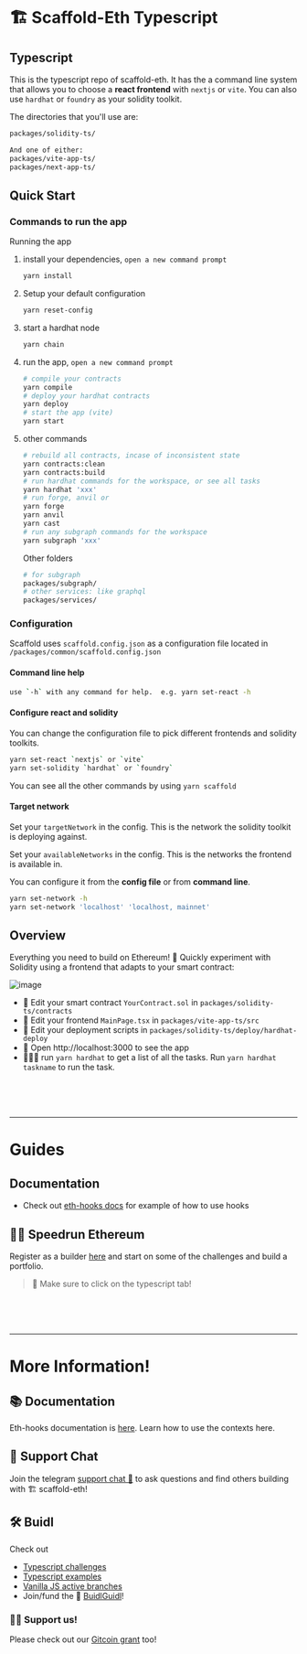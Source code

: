 # 🏗 Scaffold-Eth Typescript

## Typescript

This is the typescript repo of scaffold-eth. It has the a command line system that allows you to choose a **react frontend** with `nextjs` or `vite`. You can also use `hardhat` or `foundry` as your solidity toolkit.

The directories that you'll use are:

```bash
packages/solidity-ts/

And one of either:
packages/vite-app-ts/
packages/next-app-ts/
```

## Quick Start

### Commands to run the app

Running the app

1. install your dependencies, `open a new command prompt`

   ```bash
   yarn install
   ```

2. Setup your default configuration

   ```bash
   yarn reset-config
   ```

3. start a hardhat node

   ```bash
   yarn chain
   ```

4. run the app, `open a new command prompt`

   ```bash
   # compile your contracts
   yarn compile
   # deploy your hardhat contracts
   yarn deploy
   # start the app (vite)
   yarn start
   ```

5. other commands

   ```bash
   # rebuild all contracts, incase of inconsistent state
   yarn contracts:clean
   yarn contracts:build
   # run hardhat commands for the workspace, or see all tasks
   yarn hardhat 'xxx'
   # run forge, anvil or
   yarn forge
   yarn anvil
   yarn cast
   # run any subgraph commands for the workspace
   yarn subgraph 'xxx'
   ```

   Other folders

   ```bash
   # for subgraph
   packages/subgraph/
   # other services: like graphql
   packages/services/
   ```

### Configuration

Scaffold uses `scaffold.config.json` as a configuration file located in `/packages/common/scaffold.config.json`

#### Command line help

```bash
use `-h` with any command for help.  e.g. yarn set-react -h
```

#### Configure react and solidity

You can change the configuration file to pick different frontends and solidity toolkits.

```bash
yarn set-react `nextjs` or `vite`
yarn set-solidity `hardhat` or `foundry`
```

You can see all the other commands by using `yarn scaffold`

#### Target network

Set your `targetNetwork` in the config. This is the network the solidity toolkit is deploying against.

Set your `availableNetworks` in the config. This is the networks the frontend is available in.

You can configure it from the **config file** or from **command line**.

```bash
yarn set-network -h
yarn set-network 'localhost' 'localhost, mainnet'
```

## Overview

Everything you need to build on Ethereum! 🚀 Quickly experiment with Solidity using a frontend that adapts to your smart contract:

![image](https://user-images.githubusercontent.com/2653167/124158108-c14ca380-da56-11eb-967e-69cde37ca8eb.png)

- 🔏 Edit your smart contract `YourContract.sol` in `packages/solidity-ts/contracts`
- 📝 Edit your frontend `MainPage.tsx` in `packages/vite-app-ts/src`
- 💼 Edit your deployment scripts in `packages/solidity-ts/deploy/hardhat-deploy`
- 📱 Open http://localhost:3000 to see the app
- 👷🏽‍♂️ run `yarn hardhat` to get a list of all the tasks. Run `yarn hardhat taskname` to run the task.

<br/><br/><br/>

---

# Guides

## Documentation

- Check out [eth-hooks docs](https://scaffold-eth.github.io/eth-ui) for example of how to use hooks

## 🏃💨 Speedrun Ethereum

Register as a builder [here](https://speedrunethereum.com) and start on some of the challenges and build a portfolio.

> 🏁 Make sure to click on the typescript tab!

<br/><br/><br/>

---

# More Information!

## 📚 Documentation

Eth-hooks documentation is [here](https://scaffold-eth.github.io/eth-hooks/). Learn how to use the contexts here.

## 💬 Support Chat

Join the telegram [support chat 💬](https://t.me/joinchat/KByvmRe5wkR-8F_zz6AjpA) to ask questions and find others building with 🏗 scaffold-eth!

## 🛠 Buidl

Check out

- [Typescript challenges](https://github.com/scaffold-eth/scaffold-eth-typescript-challenges)
- [Typescript examples](https://github.com/scaffold-eth/scaffold-eth-typescript-examples)
- [Vanilla JS active branches](https://github.com/scaffold-eth/scaffold-eth/branches/active)
- Join/fund the 🏰 [BuidlGuidl](https://BuidlGuidl.com)!

### 🙏🏽 Support us!

Please check out our [Gitcoin grant](https://gitcoin.co/grants/2851/scaffold-eth) too!
